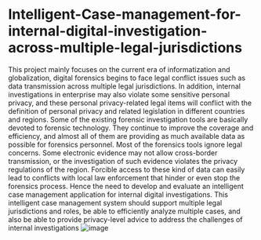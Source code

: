 # Intelligent-Case-management-for-internal-digital-investigation-across-multiple-legal-jurisdictions
This project mainly focuses on the current era of informatization and globalization, digital forensics begins to face legal conflict issues such as data transmission across multiple legal jurisdictions. In addition, internal investigations in enterprise may also violate some sensitive personal privacy, and these personal privacy-related legal items will conflict with the definition of personal privacy and related legislation in different countries and regions. Some of the existing forensic investigation tools are basically devoted to forensic technology. They continue to improve the coverage and efficiency, and almost all of them are providing as much available data as possible for forensics personnel. Most of the forensics tools ignore legal concerns. Some electronic evidence may not allow cross-border transmission, or the investigation of such evidence violates the privacy regulations of the region. Forcible access to these kind of data can easily lead to conflicts with local law enforcement that hinder or even stop the forensics process.
Hence the need to develop and evaluate an intelligent case management application for internal digital investigations. This intelligent case management system should support multiple legal jurisdictions and roles, be able to efficiently analyze multiple cases, and also be able to provide privacy-level advice to address the challenges of internal investigations
![image](https://user-images.githubusercontent.com/61580825/177205474-c50c6ab5-b9a6-4f51-9abe-174e74eadadd.png)
